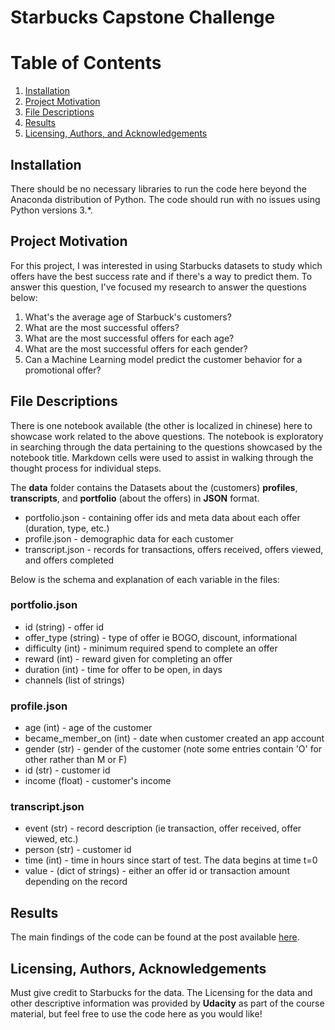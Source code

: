 # Starbucks Capstone Challenge

# Table of Contents
1. [Installation](#installation)
2. [Project Motivation](#motivation)
3. [File Descriptions](#files)
4. [Results](#results)
5. [Licensing, Authors, and Acknowledgements](#licensing)

## Installation <a name="installation"></a>

There should be no necessary libraries to run the code here beyond the Anaconda distribution of Python.  The code should run with no issues using Python versions 3.*.

## Project Motivation<a name="motivation"></a>

For this project, I was interested in using Starbucks datasets to study which offers have the best success rate and if there's a way to predict them. To answer this question, I've focused my research to answer the questions below:

1. What's the average age of Starbuck's customers?
2. What are the most successful offers?
3. What are the most successful offers for each age?
4. What are the most successful offers for each gender?
5. Can a Machine Learning model predict the customer behavior for a promotional offer?

## File Descriptions <a name="files"></a>

There is one notebook available (the other is localized in chinese) here to showcase work related to the above questions. The notebook is exploratory in searching through the data pertaining to the questions showcased by the notebook title. Markdown cells were used to assist in walking through the thought process for individual steps. 

The **data** folder contains the Datasets about the (customers) **profiles**, **transcripts**, and **portfolio** (about the offers) in **JSON** format.

- portfolio.json - containing offer ids and meta data about each offer (duration, type, etc.)
- profile.json - demographic data for each customer
- transcript.json - records for transactions, offers received, offers viewed, and offers completed

Below is the schema and explanation of each variable in the files:

### portfolio.json

- id (string) - offer id
- offer_type (string) - type of offer ie BOGO, discount, informational
- difficulty (int) - minimum required spend to complete an offer
- reward (int) - reward given for completing an offer
- duration (int) - time for offer to be open, in days
- channels (list of strings)

### profile.json

- age (int) - age of the customer
- became_member_on (int) - date when customer created an app account
- gender (str) - gender of the customer (note some entries contain 'O' for other rather than M or F)
- id (str) - customer id
- income (float) - customer's income

### transcript.json

- event (str) - record description (ie transaction, offer received, offer viewed, etc.)
- person (str) - customer id
- time (int) - time in hours since start of test. The data begins at time t=0
- value - (dict of strings) - either an offer id or transaction amount depending on the record

## Results<a name="results"></a>

The main findings of the code can be found at the post available [here](https://medium.com/@martini.f/starbucks-capstone-challange-977811f882).

## Licensing, Authors, Acknowledgements<a name="licensing"></a>

Must give credit to Starbucks for the data. The Licensing for the data and other descriptive information was provided by **Udacity** as part of the course material, but feel free to use the code here as you would like!

